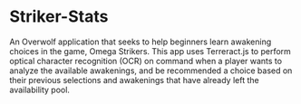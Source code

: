 # Striker-Stats

An Overwolf application that seeks to help beginners learn awakening choices in the game, Omega Strikers. This app uses Terreract.js to perform optical character recognition (OCR) on command when a player wants to analyze the available awakenings, and be recommended a choice based on their previous selections and awakenings that have already left the availability pool.
